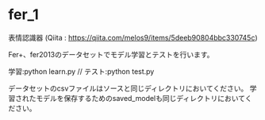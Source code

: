 # fer_1

表情認識器
(Qiita : https://qiita.com/melos9/items/5deeb90804bbc330745c)

Fer+、fer2013のデータセットでモデル学習とテストを行います。

学習:python learn.py  //  テスト:python test.py

データセットのcsvファイルはソースと同じディレクトリにおいてください。
学習されたモデルを保存するためのsaved_modelも同じディレクトリにおいてください。
